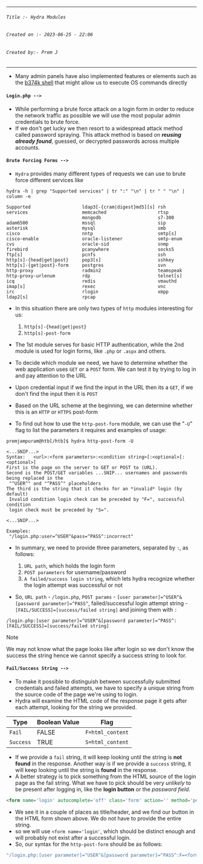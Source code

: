 
***
###### `Title :- Hydra Modules`
###### `Created on :- 2023-06-25 - 22:06`
###### `Created by:- Prem J`
***

- Many admin panels have also implemented features or elements such as the [b374k shell](https://github.com/b374k/b374k) that might allow us to execute OS commands directly

#### `Login.php -->`

- While performing a brute force attack on a login form in order to reduce the network traffic as possible we will use the most popular admin credentials to brute force.
- If we don't get lucky we then resort to a widespread attack method called password spraying. This attack method is based on ***reusing already found***, guessed, or decrypted passwords across multiple accounts.

#### `Brute Forcing Forms -->`

- `Hydra` provides many different types of requests we can use to brute force different services like

```shell-session
hydra -h | grep "Supported services" | tr ":" "\n" | tr " " "\n" | column -e

Supported			        ldap3[-{cram|digest}md5][s]	rsh
services			        memcached					rtsp
				            mongodb						s7-300
adam6500			        mssql						sip
asterisk			        mysql						smb
cisco				        nntp						smtp[s]
cisco-enable		        oracle-listener				smtp-enum
cvs				            oracle-sid					snmp
firebird			        pcanywhere					socks5
ftp[s]				        pcnfs						ssh
http[s]-{head|get|post}		pop3[s]						sshkey
http[s]-{get|post}-form		postgres					svn
http-proxy		        	radmin2						teamspeak
http-proxy-urlenum		    rdp				  		    telnet[s]
icq				            redis						vmauthd
imap[s]		        		rexec						vnc
irc				            rlogin						xmpp
ldap2[s]		        	rpcap
```

- In this situation there are only two types of `http` modules interesting for us:

	1. `http[s]-{head|get|post}`
	2. `http[s]-post-form`

- The 1st module serves for basic HTTP authentication, while the 2nd module is used for login forms, like `.php` or `.aspx` and others.
- To decide which module we need, we have to determine whether the web application uses `GET` or a `POST` form. We can test it by trying to log in and pay attention to the URL
- Upon credential input if we find the input in the URL then its a `GET`, if we don't find the input then it is `POST`
- Based on the URL scheme at the beginning, we can determine whether this is an `HTTP` or `HTTPS` post-form
- To find out how to use the `http-post-form` module, we can use the "`-U`" flag to list the parameters it requires and examples of usage:

```shell-session
premjampuram@htb[/htb]$ hydra http-post-form -U

<...SNIP...>
Syntax:   <url>:<form parameters>:<condition string>[:<optional>[:<optional>]
First is the page on the server to GET or POST to (URL).
Second is the POST/GET variables ...SNIP... usernames and passwords being replaced in the
 "^USER^" and "^PASS^" placeholders
The third is the string that it checks for an *invalid* login (by default)
 Invalid condition login check can be preceded by "F=", successful condition
 login check must be preceded by "S=".

<...SNIP...>

Examples:
 "/login.php:user=^USER^&pass=^PASS^:incorrect"
```

- In summary, we need to provide three parameters, separated by `:`, as follows:

	1. `URL path`, which holds the login form
	2. `POST parameters` for username/password
	3. `A failed/success login string`, which lets hydra recognize whether the login attempt was successful or not

- So, `URL path` - `/login.php`, `POST params` - `[user parameter]=^USER^&[password parameter]=^PASS^`, failed/successful login attempt string - `[FAIL/SUCCESS]=[success/failed string]` and joining them with `:`

`/login.php:[user parameter]=^USER^&[password parameter]=^PASS^:[FAIL/SUCCESS]=[success/failed string]`

>[!Note]
>We may not know what the page looks like after login so we don't know the success the string hence we cannot specify a success string to look for.

#### `Fail/Success String -->`

- To make it possible to distinguish between successfully submitted credentials and failed attempts, we have to specify a unique string from the source code of the page we're using to login.
- Hydra will examine the HTML code of the response page it gets after each attempt, looking for the string we provided.

|**Type**|**Boolean Value**|**Flag**|
|---|---|---|
|`Fail`|FALSE|`F=html_content`|
|`Success`|TRUE|`S=html_content`|

- If we provide a `fail` string, it will keep looking until the string is **not found** in the response. Another way is if we provide a `success` string, it will keep looking until the string is **found** in the response.
- A better strategy is to pick something from the HTML source of the login page as the fail string. What we have to pick should be very _unlikely_ to be present after logging in, like the **login button** or the _password field_.

```html
<form name='login' autocomplete='off' class='form' action='' method='post'>
```

- We see it in a couple of places as title/header, and we find our button in the HTML form shown above. We do not have to provide the entire string. 
- so we will use `<form name='login'`, which should be distinct enough and will probably not exist after a successful login.
- So, our syntax for the `http-post-form` should be as follows:

```bash
"/login.php:[user parameter]=^USER^&[password parameter]=^PASS^:F=<form name='login'"
```
